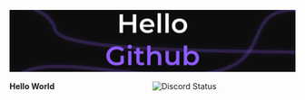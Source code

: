 ![Banner](https://github.com/MasedMSD/MasedMSD/blob/main/Banner.png)

<a href="https://discord.com/users/801754460182675467" target="_blank">
	<img width="50%" align="right" alt="Discord Status" src="https://lanyard.cnrad.dev/api/801754460182675467?bg=1f1f1f&borderRadius=5px">
</a>

<b>Hello World</b>
